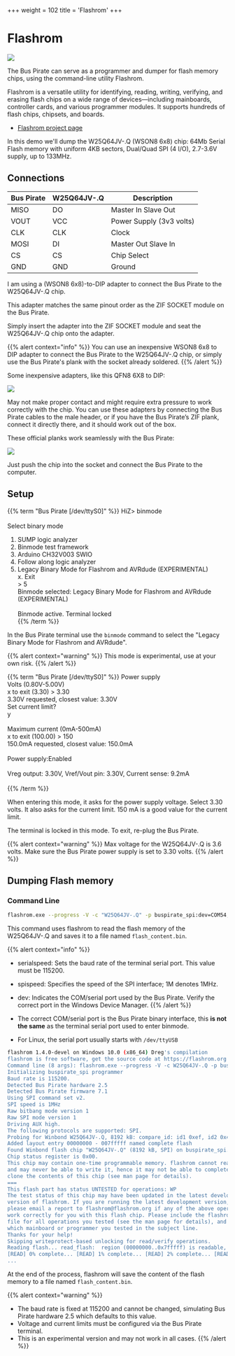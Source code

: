 +++
weight = 102
title = 'Flashrom'
+++


# Flashrom

![](./img/zifqfn.jpg)

The Bus Pirate can serve as a programmer and dumper for flash memory chips, using the command-line utility Flashrom.

Flashrom is a versatile utility for identifying, reading, writing, verifying, and erasing flash chips on a wide range of devices—including mainboards, controller cards, and various programmer modules. It supports hundreds of flash chips, chipsets, and boards.

- [Flashrom project page](https://flashrom.org/)

In this demo we'll dump the W25Q64JV-.Q (WSON8 6x8) chip: 64Mb Serial Flash memory with uniform 4KB sectors, Dual/Quad SPI (4 I/O), 2.7-3.6V supply, up to 133MHz.

## Connections

|Bus Pirate|W25Q64JV-.Q|Description|
|-|-|-|
|MISO|DO|Master In Slave Out|
|VOUT|VCC|Power Supply (3v3 volts)|
|CLK|CLK|Clock|
|MOSI|DI|Master Out Slave In|
|CS|CS|Chip Select|
|GND|GND|Ground|

I am using a (WSON8 6x8)-to-DIP adapter to connect the Bus Pirate to the W25Q64JV-.Q chip.

This adapter matches the same pinout order as the ZIF SOCKET module on the Bus Pirate.

Simply insert the adapter into the ZIF SOCKET module and seat the W25Q64JV-.Q chip onto the adapter.

{{% alert context="info" %}}
You can use an inexpensive WSON8 6x8 to DIP adapter to connect the Bus Pirate to the W25Q64JV-.Q chip, or simply use the Bus Pirate's plank with the socket already soldered.
{{% /alert %}}

Some inexpensive adapters, like this QFN8 6X8 to DIP: 

![](./img/qfntodip.jpg)

May not make proper contact and might require extra pressure to work correctly with the chip. You can use these adapters by connecting the Bus Pirate cables to the male header, or if you have the Bus Pirate’s ZIF plank, connect it directly there, and it should work out of the box.

These official planks work seamlessly with the Bus Pirate:

![](./img/flashadapters.jpg)

Just push the chip into the socket and connect the Bus Pirate to the computer.

## Setup
{{% term "Bus Pirate [/dev/ttyS0]" %}}
<span className="bp-prompt">HiZ></span> binmode<br/>
<br/>
<span className="bp-info">Select binary mode</span><br/>
 1. SUMP logic analyzer<br/>
 2. Binmode test framework<br/>
 3. Arduino CH32V003 SWIO<br/>
 4. Follow along logic analyzer<br/>
 5. Legacy Binary Mode for Flashrom and AVRdude (EXPERIMENTAL)<br/>
 x. Exit<br/>
<span className="bp-prompt"> ></span> 5<br/>
<span className="bp-info">Binmode selected: </span>
 Legacy Binary Mode for Flashrom and AVRdude (EXPERIMENTAL)<br/><br/>
<span className="bp-info">Binmode active. Terminal locked</span><br/>
{{% /term %}}

In the Bus Pirate terminal use the ```binmode``` command to select the "Legacy Binary Mode for Flashrom and AVRdude".

{{% alert context="warning" %}} 
This mode is experimental, use at your own risk.
{{% /alert %}}

{{% term "Bus Pirate [/dev/ttyS0]" %}}
<span className="bp-info">Power supply<br/>
Volts (0.80V-5.00V)</span><br/>
<span className="bp-prompt">x to exit (3.30) ></span> 3.30<br/>
<span className="bp-float">3.30</span>V<span className="bp-info"> requested, closest value: <span className="bp-float">3.30</span></span>V<br/>
Set current limit?<br/>
y<br/>
<br/>
<span className="bp-info">Maximum current (0mA-500mA)</span><br/>
<span className="bp-prompt">x to exit (100.00) ></span> 150<br/>
<span className="bp-float">150.0</span>mA<span className="bp-info"> requested, closest value: <span className="bp-float">150.0</span></span>mA<br/>
<br/>
<span className="bp-info">Power supply:</span>Enabled<br/>
<span className="bp-info"><br/>
Vreg output: <span className="bp-float">3.30</span></span>V<span className="bp-info">, Vref/Vout pin: <span className="bp-float">3.30</span></span>V<span className="bp-info">, Current sense: <span className="bp-float">9.2</span></span>mA<span className="bp-info"><br/>
</span><br/>
{{% /term %}}

When entering this mode, it asks for the power supply voltage. Select 3.30 volts. It also asks for the current limit. 150 mA is a good value for the current limit.

The terminal is locked in this mode. To exit, re-plug the Bus Pirate.

{{% alert context="warning" %}} 
Max voltage for the W25Q64JV-.Q is 3.6 volts. Make sure the Bus Pirate power supply is set to 3.30 volts.
{{% /alert %}}

## Dumping Flash memory

### Command Line

```bash
flashrom.exe --progress -V -c "W25Q64JV-.Q" -p buspirate_spi:dev=COM54,serialspeed=115200,spispeed=1M -r flash_content.bin
```
This command uses flashrom to read the flash memory of the W25Q64JV-.Q and saves it to a file named `flash_content.bin`.

{{% alert context="info" %}}
- serialspeed: Sets the baud rate of the terminal serial port. This value must be 115200.
- spispeed: Specifies the speed of the SPI interface; 1M denotes 1MHz.
- dev: Indicates the COM/serial port used by the Bus Pirate. Verify the correct port in the Windows Device Manager.
{{% /alert %}}

- The correct COM/serial port is the Bus Pirate binary interface, this **is not the same** as the terminal serial port used to enter binmode.
- For Linux, the serial port usually starts with `/dev/ttyUSB`

```bash
flashrom 1.4.0-devel on Windows 10.0 (x86_64) Dreg's compilation
flashrom is free software, get the source code at https://flashrom.org
Command line (8 args): flashrom.exe --progress -V -c W25Q64JV-.Q -p buspirate_spi:dev=COM54,serialspeed=115200,spispeed=1M -r flash_content.bin
Initializing buspirate_spi programmer
Baud rate is 115200.
Detected Bus Pirate hardware 2.5
Detected Bus Pirate firmware 7.1
Using SPI command set v2.
SPI speed is 1MHz
Raw bitbang mode version 1
Raw SPI mode version 1
Driving AUX high.
The following protocols are supported: SPI.
Probing for Winbond W25Q64JV-.Q, 8192 kB: compare_id: id1 0xef, id2 0x4017
Added layout entry 00000000 - 007fffff named complete flash
Found Winbond flash chip "W25Q64JV-.Q" (8192 kB, SPI) on buspirate_spi.
Chip status register is 0x00.
This chip may contain one-time programmable memory. flashrom cannot read
and may never be able to write it, hence it may not be able to completely
clone the contents of this chip (see man page for details).
===
This flash part has status UNTESTED for operations: WP
The test status of this chip may have been updated in the latest development
version of flashrom. If you are running the latest development version,
please email a report to flashrom@flashrom.org if any of the above operations
work correctly for you with this flash chip. Please include the flashrom log
file for all operations you tested (see the man page for details), and mention
which mainboard or programmer you tested in the subject line.
Thanks for your help!
Skipping writeprotect-based unlocking for read/verify operations.
Reading flash... read_flash:  region (00000000..0x7fffff) is readable, reading range (00000000..0x7fffff).
[READ] 0% complete... [READ] 1% complete... [READ] 2% complete... [READ] 3% complete...
...
```

At the end of the process, flashrom will save the content of the flash memory to a file named `flash_content.bin`.

{{% alert context="warning" %}} 
- The baud rate is fixed at 115200 and cannot be changed, simulating Bus Pirate hardware 2.5 which defaults to this value.
- Voltage and current limits must be configured via the Bus Pirate terminal.
- This is an experimental version and may not work in all cases.
{{% /alert %}}